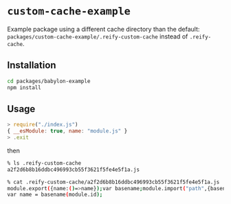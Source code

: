 # `custom-cache-example`

Example package using a different cache directory than the default:
`packages/custom-cache-example/.reify-custom-cache` instead of
`.reify-cache`.

## Installation

```sh
cd packages/babylon-example
npm install
```

## Usage

```js
> require("./index.js")
{ __esModule: true, name: "module.js" }
> .exit
```

then

```sh
% ls .reify-custom-cache
a2f2d6b8b16ddbc496993cb55f3621f5fe4e5f1a.js

% cat .reify-custom-cache/a2f2d6b8b16ddbc496993cb55f3621f5fe4e5f1a.js
module.export({name:()=>name});var basename;module.import("path",{basename(v){basename=v}},0);
var name = basename(module.id);
```
